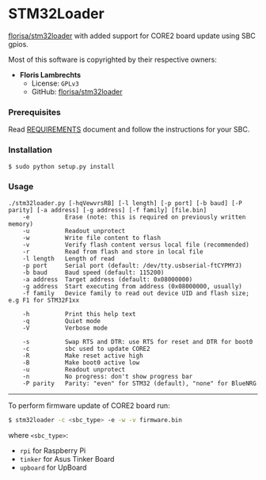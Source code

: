 STM32Loader
=========== 
[florisa/stm32loader](https://github.com/florisla/stm32loader) with added support for CORE2 board update using SBC gpios.

Most of this software is copyrighted by their respective owners:

* **Floris Lambrechts** 
    * License: `GPLv3`
    * GitHub: [florisa/stm32loader](https://github.com/florisla/stm32loader)

### Prerequisites

Read [REQUIREMENTS](https://www.evernote.com/shard/s498/client/snv?noteGuid=19e2a091-b3eb-4149-b751-610999ab7ec5&noteKey=e21ccabdee185f5fdac3802928e6a262&sn=https%3A%2F%2Fwww.evernote.com%2Fshard%2Fs498%2Fsh%2F19e2a091-b3eb-4149-b751-610999ab7ec5%2Fe21ccabdee185f5fdac3802928e6a262&title=Uploading%2Bfirmware%2Bto%2BCORE2%2Busing%2BSBC) document and follow the instructions for your SBC.

### Installation

```bash
$ sudo python setup.py install
```

### Usage

```
./stm32loader.py [-hqVewvrsRB] [-l length] [-p port] [-b baud] [-P parity] [-a address] [-g address] [-f family] [file.bin]
    -e          Erase (note: this is required on previously written memory)
    -u          Readout unprotect
    -w          Write file content to flash
    -v          Verify flash content versus local file (recommended)
    -r          Read from flash and store in local file
    -l length   Length of read
    -p port     Serial port (default: /dev/tty.usbserial-ftCYPMYJ)
    -b baud     Baud speed (default: 115200)
    -a address  Target address (default: 0x08000000)
    -g address  Start executing from address (0x08000000, usually)
    -f family   Device family to read out device UID and flash size; e.g F1 for STM32F1xx

    -h          Print this help text
    -q          Quiet mode
    -V          Verbose mode

    -s          Swap RTS and DTR: use RTS for reset and DTR for boot0
    -c          sbc used to update CORE2
    -R          Make reset active high
    -B          Make boot0 active low
    -u          Readout unprotect
    -n          No progress: don't show progress bar
    -P parity   Parity: "even" for STM32 (default), "none" for BlueNRG
```

-------

To perform firmware update of CORE2 board run:

```bash
$ stm32loader -c <sbc_type> -e -w -v firmware.bin
```
where `<sbc_type>`:
* `rpi` for Raspberry Pi
* `tinker` for Asus Tinker Board
* `upboard` for UpBoard
